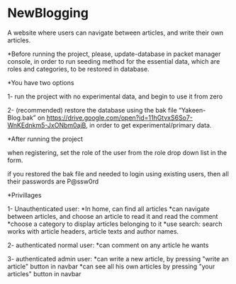 # NewBlogging
A website where users can navigate between articles, and write their own articles.

*Before running the project, please, update-database in packet manager console,
 in order to run seeding method for the essential data, which are roles and categories, to be restored in database.
 
*You have two options

1- run the project with no experimental data, and begin to use it from zero

2- (recommended) restore the database using the bak file “Yakeen-Blog.bak”  on https://drive.google.com/open?id=11hGtvxS6So7-WnKEdnkm5-JxONbm0ajB,
in order to get experimental/primary data.

*After running the project

  when registering, set the role of the user from the role drop down list in the form.
  
  if you restored the bak file and needed to login using existing users, then all their passwords are P@ssw0rd

*Privillages

1- Unauthenticated user:
*In home, can find all articles
*can navigate between articles, and choose an article to read it and read the comment
*choose a category to display articles belonging to it
*use search: search works with article headers, article texts and author names.

2- authenticated normal user:
*can comment on any article he wants

3- authenticated admin user:
*can write a new article, by pressing "write an article" button in navbar
*can see all his own articles by pressing "your articles" button in navbar

